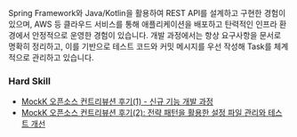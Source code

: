 Spring Framework와 Java/Kotlin을 활용하여 REST API를 설계하고 구현한 경험이 있으며, AWS 등 클라우드 서비스를 통해 애플리케이션을 배포하고 탄력적인 인프라 환경에서 안정적으로 운영한 경험이 있습니다.
개발 과정에서는 항상 요구사항을 문서로 명확히 정리하고, 이를 기반으로 테스트 코드와 커밋 메시지를 우선 작성해 Task를 체계적으로 관리하고 있습니다.

### Hard Skill

- [MockK 오픈소스 컨트리뷰션 후기(1) - 신규 기능 개발 과정](https://devtaebong.tistory.com/3)
- [MockK 오픈소스 컨트리뷰션 후기(2): 전략 패턴을 활용한 설정 파일 관리와 테스트 개선](https://devtaebong.tistory.com/5)


